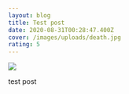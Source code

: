 ```yaml
---
layout: blog
title: Test post
date: 2020-08-31T00:28:47.400Z
cover: /images/uploads/death.jpg
rating: 5
---
```



![](/images/uploads/death.jpg)

test post
